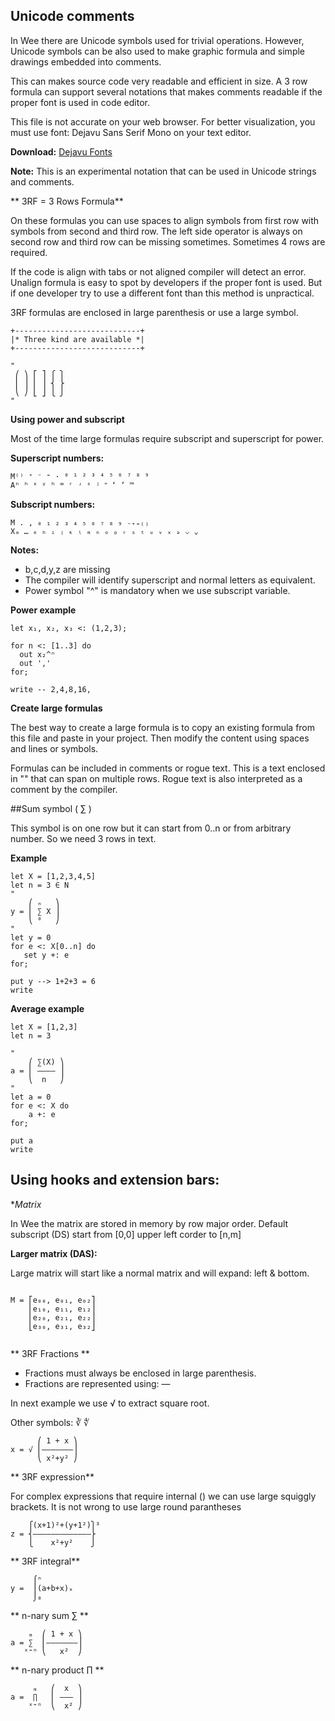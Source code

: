 ## Unicode comments


In Wee there are Unicode symbols used for trivial operations. However, Unicode symbols 
can be also used to make graphic formula and simple drawings embedded into comments. 

This can makes source code very readable and efficient in size. A 3 row formula can support 
several notations that makes comments readable if the proper font is used in code editor. 

This file is not accurate on your web browser. For better visualization, 
you must use font: Dejavu Sans Serif Mono on your text editor.

**Download:** [Dejavu Fonts](https://dejavu-fonts.github.io/)


**Note:** This is an experimental notation that can be used in Unicode strings and comments.


** 3RF = 3 Rows Formula**

On these formulas you can use spaces to align symbols from first row with symbols from second and third row. The left side operator is always on second row and third row can be missing sometimes. Sometimes 4 rows are required.

If the code is align with tabs or not aligned compiler will detect an error. Unalign formula is easy to spot by developers if the proper font is used. But if one developer try to use a different font than this method is unpractical.

3RF formulas are enclosed in large parenthesis or use a large symbol.

```
+----------------------------+
|* Three kind are available *|
+----------------------------+

"
 ⎛ ⎞ ⎡ ⎤ ⎧ ⎫   
 ⎜ ⎟ ⎢ ⎥ ⎨ ⎬  
 ⎝ ⎠ ⎣ ⎦ ⎩ ⎭   
"

```
   
**Using power and subscript**

Most of the time large formulas require subscript and superscript for power. 

**Superscript numbers:**
```
M⁽⁾ ⁺ ⁻ ⁼ · ⁰ ¹ ² ³ ⁴ ⁵ ⁶ ⁷ ⁸ ⁹
Aⁿ ʰ ˣ ʸ ʰ ʷ ʳ ʴ ˢ ʲ ʺ ʻ ʼ ™
```
**Subscript numbers:**

```
M . ‚ ₀ ₁ ₂ ₃ ₄ ₅ ₆ ₇ ₈ ₉ ₋₊₌₍₎ 
Xₐ … ₑ ₕ ᵢ ⱼ ₖ ₗ ₘ ₙ ₒ ₚ ᵣ ₛ ₜ ᵤ ᵥ ₓ ₔ ⌵ ⌄
```

**Notes:**

* b,c,d,y,z are missing
* The compiler will identify superscript and normal letters as equivalent.
* Power symbol "^" is mandatory when we use subscript variable.

**Power example**
```
let x₁, x₂, x₃ <: (1,2,3);

for n <: [1..3] do
  out x₂^ⁿ  
  out ','
for;

write -- 2,4,8,16,

```

**Create large formulas**

The best way to create a large formula is to copy an existing formula from this file and 
paste in your project. Then modify the content using spaces and lines or symbols. 

Formulas can be included in comments or rogue text. This is a text enclosed in "" that can span 
on multiple rows. Rogue text is also interpreted as a comment by the compiler.


##Sum symbol ( ∑ )

This symbol is on one row but it can start from 0..n or from arbitrary number. So we need 3 rows in text. 


**Example**
```
let X = [1,2,3,4,5]   
let n = 3 ∈ N
"
    ⎛ ₙ   ⎞      
y = ⎜ ∑ X ⎟      
    ⎝ ⁰   ⎠          
"
let y = 0
for e <: X[0..n] do
   set y +: e
for;
                   
put y --> 1+2+3 = 6
write     
```            

**Average example**
```  
let X = [1,2,3]  
let n = 3

"
    ⎛ ∑(X) ⎞
a = ⎜ ———— ⎟
    ⎝  n   ⎠ 
"
let a = 0
for e <: X do
    a +: e
for;        

put a
write

```

## Using hooks and extension bars:

**Matrix*

In Wee the matrix are stored in memory by row major order.
Default subscript (DS) start from [0,0] upper left corder to [n,m]


**Larger matrix (DAS):**

Large matrix will start like a normal matrix and will expand: left & bottom.

```

M = ⎡e₀₀, e₀₁, e₀₂⎤  
    ⎢e₁₀, e₁₁, e₁₂⎥
    ⎢e₂₀, e₂₁, e₂₂⎥
    ⎣e₃₀, e₃₁, e₃₂⎦
    
```

** 3RF Fractions **

* Fractions must always be enclosed in large parenthesis.
* Fractions are represented using: —

In next example we use √ to extract square root.

Other symbols: ∛ ∜

```    
      ⎛ 1 + x ⎞
x = √ ⎜———————⎟   
      ⎝ x²+y² ⎠   
```

** 3RF expression**

For complex expressions that require internal () we can use large squiggly brackets. It is not wrong to use large round parantheses 


```
    ⎧(x+1)²+(y+1²)⎫³
z = ⎨—————————————⎬   
    ⎩    x²+y²    ⎭    
```

** 3RF integral**
```
     ⌠ⁿ         
y =  ⎮(a+b+x)ₓ  
     ⌡₀          
```

** n-nary sum ∑ **

```
    ₘ  ⎛ 1 + x ⎞
a = ∑  ⎜———————⎟   
   ˣ⁼ⁿ ⎝   x²  ⎠
```

** n-nary product ∏ **
 
```
     ₘ   ⎛  x  ⎞
a =  ∏   ⎜ ——— ⎟   
    ˣ⁼ⁿ  ⎝  x² ⎠
```